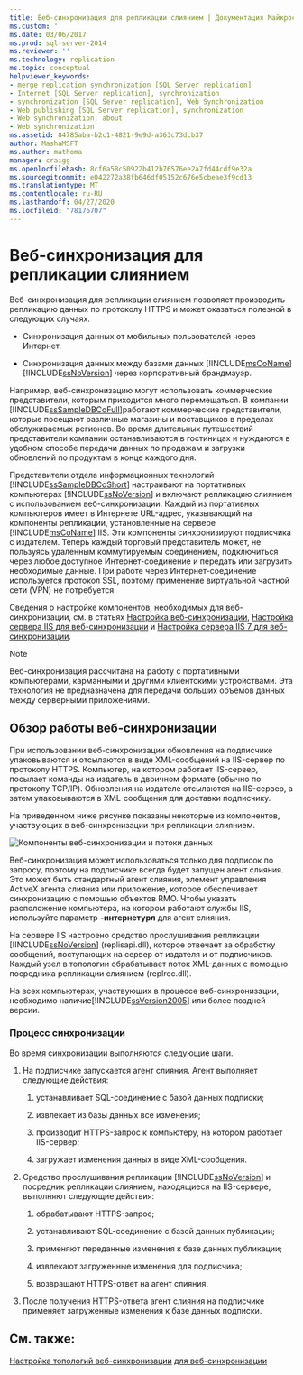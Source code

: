 ```yaml
---
title: Веб-синхронизация для репликации слиянием | Документация Майкрософт
ms.custom: ''
ms.date: 03/06/2017
ms.prod: sql-server-2014
ms.reviewer: ''
ms.technology: replication
ms.topic: conceptual
helpviewer_keywords:
- merge replication synchronization [SQL Server replication]
- Internet [SQL Server replication], synchronization
- synchronization [SQL Server replication], Web Synchronization
- Web publishing [SQL Server replication], synchronization
- Web synchronization, about
- Web synchronization
ms.assetid: 84785aba-b2c1-4821-9e9d-a363c73dcb37
author: MashaMSFT
ms.author: mathoma
manager: craigg
ms.openlocfilehash: 8cf6a58c50922b412b76576ee2a7fd44cdf9e32a
ms.sourcegitcommit: e042272a38fb646df05152c676e5cbeae3f9cd13
ms.translationtype: MT
ms.contentlocale: ru-RU
ms.lasthandoff: 04/27/2020
ms.locfileid: "78176707"
---
```

# <a name="web-synchronization-for-merge-replication"></a>Веб-синхронизация для репликации слиянием
  Веб-синхронизация для репликации слиянием позволяет производить репликацию данных по протоколу HTTPS и может оказаться полезной в следующих случаях.

-   Синхронизация данных от мобильных пользователей через Интернет.

-   Синхронизация данных между базами данных [!INCLUDE[msCoName](../../includes/msconame-md.md)] [!INCLUDE[ssNoVersion](../../includes/ssnoversion-md.md)] через корпоративный брандмауэр.

 Например, веб-синхронизацию могут использовать коммерческие представители, которым приходится много перемещаться. В компании [!INCLUDE[ssSampleDBCoFull](../../includes/sssampledbcofull-md.md)]работают коммерческие представители, которые посещают различные магазины и поставщиков в пределах обслуживаемых регионов. Во время длительных путешествий представители компании останавливаются в гостиницах и нуждаются в удобном способе передачи данных по продажам и загрузки обновлений по продуктам в конце каждого дня.

 Представители отдела информационных технологий [!INCLUDE[ssSampleDBCoShort](../../includes/sssampledbcoshort-md.md)] настраивают на портативных компьютерах [!INCLUDE[ssNoVersion](../../includes/ssnoversion-md.md)] и включают репликацию слиянием с использованием веб-синхронизации. Каждый из портативных компьютеров имеет в Интернете URL-адрес, указывающий на компоненты репликации, установленные на сервере [!INCLUDE[msCoName](../../includes/msconame-md.md)] IIS. Эти компоненты синхронизируют подписчика с издателем. Теперь каждый торговый представитель может, не пользуясь удаленным коммутируемым соединением, подключиться через любое доступное Интернет-соединение и передать или загрузить необходимые данные. При работе через Интернет-соединение используется протокол SSL, поэтому применение виртуальной частной сети (VPN) не потребуется.

 Сведения о настройке компонентов, необходимых для веб-синхронизации, см. в статьях [Настройка веб-синхронизации](configure-web-synchronization.md), [Настройка сервера IIS для веб-синхронизации](configure-iis-for-web-synchronization.md) и [Настройка сервера IIS 7 для веб-синхронизации](configure-iis-7-for-web-synchronization.md).

> [!NOTE]
>  Веб-синхронизация рассчитана на работу с портативными компьютерами, карманными и другими клиентскими устройствами. Эта технология не предназначена для передачи больших объемов данных между серверными приложениями.

## <a name="overview-of-how-web-synchronization-works"></a>Обзор работы веб-синхронизации
 При использовании веб-синхронизации обновления на подписчике упаковываются и отсылаются в виде XML-сообщений на IIS-сервер по протоколу HTTPS. Компьютер, на котором работает IIS-сервер, посылает команды на издатель в двоичном формате (обычно по протоколу TCP/IP). Обновления на издателе отсылаются на IIS-сервер, а затем упаковываются в XML-сообщения для доставки подписчику.

 На приведенном ниже рисунке показаны некоторые из компонентов, участвующих в веб-синхронизации при репликации слиянием.

 ![Компоненты веб-синхронизации и потоки данных](media/web-sync01.gif "Компоненты веб-синхронизации и потоки данных")

 Веб-синхронизация может использоваться только для подписок по запросу, поэтому на подписчике всегда будет запущен агент слияния. Это может быть стандартный агент слияния, элемент управления ActiveX агента слияния или приложение, которое обеспечивает синхронизацию с помощью объектов RMO. Чтобы указать расположение компьютера, на котором работают службы IIS, используйте параметр **-интернетурл** для агент слияния.

 На сервере IIS настроено средство прослушивания репликации [!INCLUDE[ssNoVersion](../../includes/ssnoversion-md.md)] (replisapi.dll), которое отвечает за обработку сообщений, поступающих на сервер от издателя и от подписчиков. Каждый узел в топологии обрабатывает поток XML-данных с помощью посредника репликации слиянием (replrec.dll).

 На всех компьютерах, участвующих в процессе веб-синхронизации, необходимо наличие[!INCLUDE[ssVersion2005](../../includes/ssversion2005-md.md)] или более поздней версии.

### <a name="synchronization-process"></a>Процесс синхронизации
 Во время синхронизации выполняются следующие шаги.

1.  На подписчике запускается агент слияния. Агент выполняет следующие действия:

    1.  устанавливает SQL-соединение с базой данных подписки;

    2.  извлекает из базы данных все изменения;

    3.  производит HTTPS-запрос к компьютеру, на котором работает IIS-сервер;

    4.  загружает изменения данных в виде XML-сообщения.

2.  Средство прослушивания репликации [!INCLUDE[ssNoVersion](../../includes/ssnoversion-md.md)] и посредник репликации слиянием, находящиеся на IIS-сервере, выполняют следующие действия:

    1.  обрабатывают HTTPS-запрос;

    2.  устанавливают SQL-соединение с базой данных публикации;

    3.  применяют переданные изменения к базе данных публикации;

    4.  извлекают загруженные изменения для подписчика;

    5.  возвращают HTTPS-ответ на агент слияния.

3.  После получения HTTPS-ответа агент слияния на подписчике применяет загруженные изменения к базе данных подписки.

## <a name="see-also"></a>См. также:
 [Настройка топологий веб-синхронизации](configure-web-synchronization.md) [для веб-синхронизации](topologies-for-web-synchronization.md)


